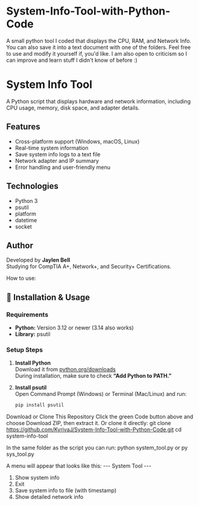 # System-Info-Tool-with-Python-Code
A small python tool I coded that displays the CPU, RAM, and Network Info. You can also save it into a text document with one of the folders. Feel free to use and modify it yourself if, you'd like. I am also open to criticism so I can improve and learn stuff I didn't know of before :)





# System Info Tool

A Python script that displays hardware and network information, including CPU usage, memory, disk space, and adapter details.

## Features
- Cross-platform support (Windows, macOS, Linux)
- Real-time system information
- Save system info logs to a text file
- Network adapter and IP summary
- Error handling and user-friendly menu

## Technologies
- Python 3
- psutil
- platform
- datetime
- socket

## Author
Developed by **Jaylen Bell**  
Studying for CompTIA A+, Network+, and Security+ Certifications.



How to use:
## 🧰 Installation & Usage

### Requirements
- **Python:** Version 3.12 or newer (3.14 also works)
- **Library:** psutil

### Setup Steps
1. **Install Python**  
   Download it from [python.org/downloads](https://www.python.org/downloads/)  
   During installation, make sure to check **“Add Python to PATH.”**

2. **Install psutil**  
   Open Command Prompt (Windows) or Terminal (Mac/Linux) and run:
   ```bash
   pip install psutil
Download or Clone This Repository
Click the green Code button above and choose Download ZIP, then extract it.
Or clone it directly:
git clone https://github.com/KyrivaJ/System-Info-Tool-with-Python-Code.git
cd system-info-tool

In the same folder as the script you can run:
python system_tool.py
or
py sys_tool.py

A menu will appear that looks like this:
--- System Tool ---
1) Show system info
2) Exit
3) Save system info to file (with timestamp)
4) Show detailed network info


